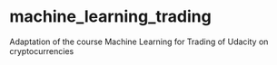 # machine_learning_trading
Adaptation of the course Machine Learning for Trading of Udacity on cryptocurrencies
